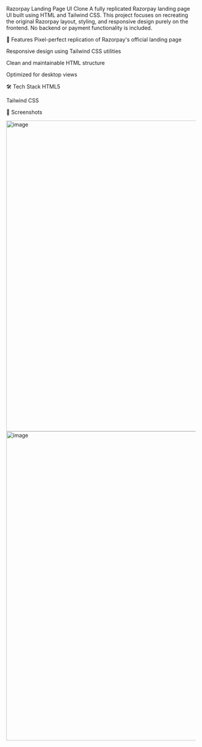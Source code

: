 Razorpay Landing Page UI Clone
A fully replicated Razorpay landing page UI built using HTML and Tailwind CSS. This project focuses on recreating the original Razorpay layout, styling, and responsive design purely on the frontend. No backend or payment functionality is included.

🚀 Features
Pixel-perfect replication of Razorpay's official landing page

Responsive design using Tailwind CSS utilities

Clean and maintainable HTML structure

Optimized for desktop views

🛠️ Tech Stack
HTML5

Tailwind CSS

📸 Screenshots

<img width="1895" height="826" alt="image" src="https://github.com/user-attachments/assets/16528514-9bcb-47f7-9106-4f06bb68c6de" />
<img width="1889" height="822" alt="image" src="https://github.com/user-attachments/assets/7c17f774-8ba7-470c-91e3-ef8be76ae898" />

